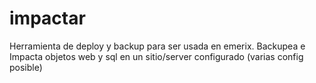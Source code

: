 # impactar
Herramienta de deploy y backup para ser usada en emerix. Backupea e Impacta objetos web y sql en un sitio/server configurado (varias config posible)

